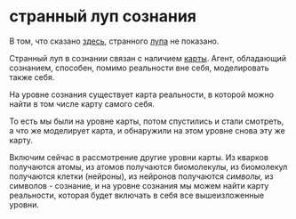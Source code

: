 # странный луп сознания
В том, что сказано [здесь](%D0%B8%D1%81%D0%BF%D1%80%D0%B0%D0%B2%D0%BB%D0%B5%D0%BD%D0%B8%D0%B5%20%D0%BA%20%D0%BC%D0%BE%D0%B5%D0%BC%D1%83%20%D0%BF%D1%80%D0%BE%D1%88%D0%BB%D0%BE%D0%BC%D1%83%20%D0%BF%D0%BE%D0%BD%D0%B8%D0%BC%D0%B0%D0%BD%D0%B8%D1%8E%20%D0%A5%D0%BE%D1%84%D1%88%D1%82%D0%B0%D0%B4%D1%82%D0%B5%D1%80%D0%B0), странного [лупа](../../../../../../../%D0%B0%D0%BD%D0%B0%D1%82%D1%82%D0%B0/%D0%BF%D0%BE%D0%BD%D1%8F%D1%82%D0%B8%D1%8F%2C%20%D1%81%D0%B2%D1%8F%D0%B7%D0%B0%D0%BD%D0%BD%D1%8B%D0%B5%20%D1%81%20%D0%AF/strange%20loop.md) не показано.

Странный луп в сознании связан с наличием [карты](%D1%80%D0%B5%D0%B4%D1%83%D0%BA%D1%86%D0%B8%D0%BE%D0%BD%D0%B8%D0%B7%D0%BC%20%D0%B8%20%D0%B8%D0%B5%D1%80%D0%B0%D1%80%D1%85%D0%B8%D1%87%D0%B5%D1%81%D0%BA%D0%B0%D1%8F%20%D1%81%D1%82%D1%80%D1%83%D0%BA%D1%82%D1%83%D1%80%D0%B0%20%D0%BA%D0%B0%D1%80%D1%82%D1%8B). Агент, обладающий сознанием, способен, помимо реальности вне себя, моделировать также себя. 

На уровне сознания существует карта реальности, в которой можно найти в том числе карту самого себя.

То есть мы были на уровне карты, потом спустились и стали смотреть, а что же моделирует карта, и обнаружили на этом уровне снова эту же карту.

Включим сейчас в рассмотрение другие уровни карты. Из кварков получаются атомы, из атомов получаются биомолекулы, из биомолекул получаются клетки (нейроны), из нейронов получаются _символы,_ из символов - сознание, и на уровне сознания мы можем найти карту реальности, которая будет включать в себя все вышеизложенные уровни.